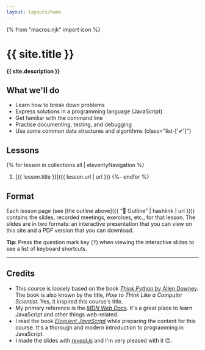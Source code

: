 ```yaml
---
layout: layouts/home
---
```


{% from "macros.njk" import icon %}

# {{ site.title }}

<b class="lead">{{ site.description }}</b>

## What we'll do

* Learn how to break down problems
* Express solutions in a programming language (JavaScript)
* Get familiar with the command line
* Practise documenting, testing, and debugging
* Use some common data structures and algorithms
{class="list-['✔']"}

## Lessons

{% for lesson in collections.all | eleventyNavigation %}
  1. [{{ lesson.title }}]({{ lesson.url | url }})
{%- endfor %}

## Format

<!-- We'll meet on Saturdays for a discussion and review of the previous week's lesson. On Sundays, we'll meet for a new lesson. Meetings will hold on Zoom from 12:00 p.m. to 12:40 p.m. -->

Each lesson page (see [the outline above]({{ "📃 Outline" | hashlink | url }})) contains the slides, recorded meetings, exercises, etc., for that lesson. The slides are in two formats: an interactive presentation that you can view on this site and a PDF version that you can download.

<div class="note note-info">

**Tip:** Press the question mark key (<kbd>?</kbd>) when viewing the interactive slides to see a list of keyboard shortcuts.

</div>

---

## Credits

* This course is loosely based on the book [<cite>Think Python</cite> by Allen Downey](https://greenteapress.com/wp/think-python-2e/). The book is also known by the title, <i>How to Think Like a Computer Scientist</i>. Yes, it inspired this course's title.
* My primary reference is the [<cite>MDN Web Docs</cite>](https://developer.mozilla.org/en-US/docs/Web/JavaScript). It's a great place to learn JavaScript and other things web-related.
* I read the book [<cite>Eloquent JavaScript</cite>](https://eloquentjavascript.net/) while preparing the content for this course. It's a thorough and modern introduction to programming in JavaScript.
* I made the slides with [<cite>reveal.js</cite>](https://revealjs.com/) and I'm very pleased with it 😊.

